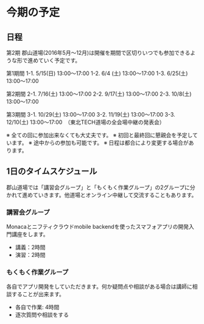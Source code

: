 # 今期の予定

## 日程

第2期 郡山道場(2016年5月〜12月)は開催を期間で区切りいつでも参加できるような形で進めていく予定です。

第1期間
1-1. 5/15(日) 13:00〜17:00
1-2. 6/4 (土) 13:00〜17:00
1-3. 6/25(土) 13:00〜17:00

第2期間
2-1. 7/16(土) 13:00〜17:00
2-2. 9/17(土) 13:00〜17:00
2-3. 10/8(土) 13:00〜17:00

第3期間
3-1. 10/29(土) 13:00〜17:00
3-2. 11/19(土) 13:00〜17:00
3-3. 12/10(土) 13:00〜17:00　（東北TECH道場の全会場中継の発表会）

※ 全ての回に参加出来なくても大丈夫です。
※ 初回と最終回に懇親会を予定しています。
※ 途中からの参加も可能です。
※ 日程は都合により変更する場合があります。

## 1日のタイムスケジュール

郡山道場では「講習会グループ」と「もくもく作業グループ」の2グループに分かれて進めていきます。他道場とオンライン中継して交流することもあります。

### 講習会グループ
Monacaとニフティクラウドmobile backendを使ったスマフォアプリの開発入門講座をします。

* 講義：2時間
* 演習：2時間

### もくもく作業グループ 

各自でアプリ開発をしていただきます。何か疑問点や相談がある場合は講師に相談することが出来ます。

* 各自で作業: 4時間
* 逐次質問や相談をする